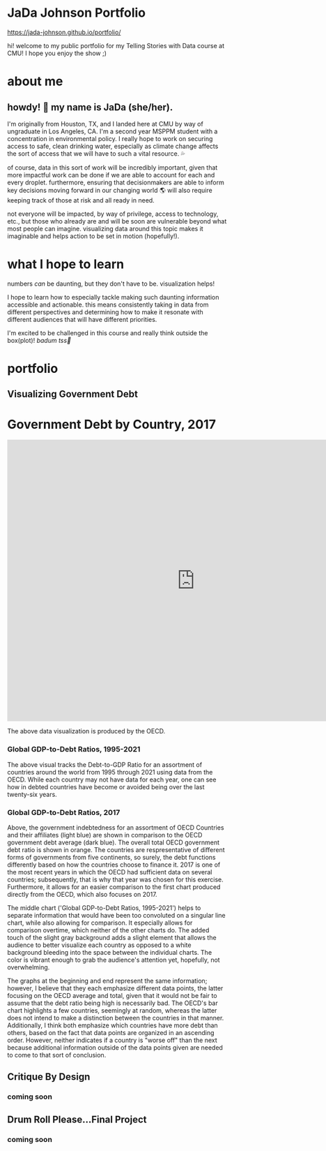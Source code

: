 # JaDa Johnson Portfolio
https://jada-johnson.github.io/portfolio/ 

hi! welcome to my public portfolio for my Telling Stories with Data course at CMU! I hope you enjoy the show ;)

# about me

## howdy! 🤠  my name is JaDa (she/her).

I'm originally from Houston, TX, and I landed here at CMU by way of ungraduate in Los Angeles, CA. I'm a second year MSPPM student with a concentration in environmental policy. I really hope to work on securing access to safe, clean drinking water, especially as climate change affects the sort of access that we will have to such a vital resource. 💦 

of course, data in this sort of work will be incredibly important, given that more impactful work can be done if we are able to account for each and every droplet. furthermore, ensuring that decisionmakers are able to inform key decisions moving forward in our changing world 🌎 will also require keeping track of those at risk and all ready in need.

not everyone will be impacted, by way of privilege, access to technology, etc., but those who already are and will be soon are vulnerable beyond what most people can imagine. visualizing data around this topic makes it imaginable and helps action to be set in motion (hopefully!).

# what I hope to learn

numbers *can* be daunting, but they don't have to be. visualization helps!

I hope to learn how to especially tackle making such daunting information accessible and actionable. this means consistently taking in data from different perspectives and determining how to make it resonate with different audiences that will have different priorities.

I'm excited to be challenged in this course and really think outside the box(plot)! *badum tss🥁*

# portfolio
## Visualizing Government Debt

# Government Debt by Country, 2017

<iframe src="https://data.oecd.org/chart/6Smr" width="860" height="645" style="border: 0" mozallowfullscreen="true" webkitallowfullscreen="true" allowfullscreen="true"><a href="https://data.oecd.org/chart/6Smr" target="_blank">OECD Chart: General government debt, Total, % of GDP, Annual, 2017</a></iframe> 

The above data visualization is produced by the OECD.

### Global GDP-to-Debt Ratios, 1995-2021

<div class="flourish-embed flourish-chart" data-src="visualisation/11735967"><script src="https://public.flourish.studio/resources/embed.js"></script></div>

The above visual tracks the Debt-to-GDP Ratio for an assortment of countries around the world from 1995 through 2021 using data from the OECD. While each country may not have data for each year, one can see how in debted countries have become or avoided being over the last twenty-six years. 

### Global GDP-to-Debt Ratios, 2017

<div class="flourish-embed flourish-chart" data-src="visualisation/11736509"><script src="https://public.flourish.studio/resources/embed.js"></script></div>

Above, the government indebtedness for an assortment of OECD Countries and their affiliates (light blue) are shown in comparison to the OECD government debt average (dark blue). The overall total OECD government debt ratio is shown in orange. The countries are respresentative of different forms of governments from five continents, so surely, the debt functions differently based on how the countries choose to finance it. 2017 is one of the most recent years in which the OECD had sufficient data on several countries; subsequently, that is why that year was chosen for this exercise. Furthermore, it allows for an easier comparison to the first chart produced directly from the OECD, which also focuses on 2017.

The middle chart ('Global GDP-to-Debt Ratios, 1995-2021') helps to separate information that would have been too convoluted on a singular line chart, while also allowing for comparison. It especially allows for comparison overtime, which neither of the other charts do. The added touch of the slight gray background adds a slight element that allows the audience to better visualize each country as opposed to a white background bleeding into the space between the individual charts. The color is vibrant enough to grab the audience's attention yet, hopefully, not overwhelming.

The graphs at the beginning and end represent the same information; however, I believe that they each emphasize different data points, the latter focusing on the OECD average and total, given that it would not be fair to assume that the debt ratio being high is necessarily bad. The OECD's bar chart highlights a few countries, seemingly at random, whereas the latter does not intend to make a distinction between the countries in that manner. Additionally, I think both emphasize which countries have more debt than others, based on the fact that data points are organized in an ascending order. However, neither indicates if a country is "worse off" than the next because additional information outside of the data points given are needed to come to that sort of conclusion.

## Critique By Design
 
### coming soon
 
## Drum Roll Please...Final Project

### coming soon

